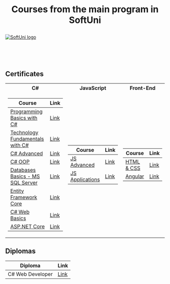 # <p align="center"> Courses from the main program in SoftUni <p>

<a href="https://softuni.bg/trainings/courses" rel="Courses"> ![SoftUni logo][logo] </a>

[logo]: http://innovationstarterbox.bg/wp-content/uploads/2016/05/Softuni_logo_trasparent.png "Logo Title Text 2"

<br/>
<br/>
<br/>

<h2> Certificates </h2>

<table>

<tr>
  <th> C# </th>
  <th> JavaScript </th>
  <th> Front-End </th>
</tr>

<tr>
<td>

| **Course**                                                            | **Link**                                                   |
| --------------------------------------------------------------------- | ---------------------------------------------------------- |
| <a href="https://softuni.bg/trainings/2179/programming-basics-with-csharp-november-2018" > Programming Basics with C# </a>         | <a href=""> Link</a> |
| <a href="https://softuni.bg/trainings/2237/technology-fundamentals-with-csharp-january-2019"> Technology Fundamentals with C# </a> | <a href=""> Link</a> |
| <a href="https://softuni.bg/trainings/2348/csharp-advanced-may-2019"> C# Advanced </a>                                             | <a href=""> Link</a> |
| <a href="https://softuni.bg/trainings/2349/csharp-oop-june-2019"> C# OOP </a>                                                      | <a href=""> Link</a> |
| <a href="https://softuni.bg/trainings/2495/databases-basics-ms-sql-server-september-2019"> Databases Basics - MS SQL Server </a>   | <a href=""> Link</a> |
| <a href="https://softuni.bg/trainings/2457/entity-framework-core-october-2019"> Entity Framework Core </a>                         | <a href=""> Link</a> |
| <a href="https://softuni.bg/trainings/2613/csharp-web-basics-january-2020"> C# Web Basics </a>                                     | <a href=""> Link</a> |
| <a href="https://softuni.bg/trainings/2796/asp-net-core-february-2020"> ASP.NET Core </a>                                          | <a href=""> Link</a> |

</td>
<td>

| **Course**                                                                                  | **Link**                                                                    |
| ------------------------------------------------------------------------------------------- | --------------------------------------------------------------------------- |
| <a href="https://softuni.bg/trainings/2838/js-advanced-may-2020"> JS Advanced </a>          | <a href="https://softuni.bg/certificates/details/83864/677cd2c4"> Link </a> |
| <a href="https://softuni.bg/trainings/2840/js-applications-june-2020"> JS Applications </a> | <a href="https://softuni.bg/certificates/details/86804/39c858a7"> Link </a> |

</td>

<td>

| **Course**                                                                               | **Link**                                                                    |
| ---------------------------------------------------------------------------------------- | --------------------------------------------------------------------------- |
| <a href="https://softuni.bg/trainings/3122/html-and-css-september-2020"> HTML & CSS </a> | <a href="https://softuni.bg/certificates/details/91333/14034f66"> Link </a> |
| <a href="https://softuni.bg/trainings/3249/angular-november-2020"> Angular </a>          | <a href="https://softuni.bg/certificates/details/94796/261bec71"> Link </a> |

</td>
</tr>

</table>

<h2> Diplomas </h2>

<td>

| **Diploma**      | **Link**                                                                    |
| ---------------- | --------------------------------------------------------------------------- |
| C# Web Developer | <a href="https://softuni.bg/certificates/details/92725/c215dbb8"> Link </a> |

</td>
